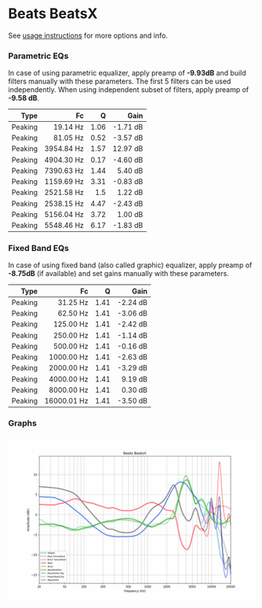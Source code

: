 # Beats BeatsX
See [usage instructions](https://github.com/jaakkopasanen/AutoEq#usage) for more options and info.

### Parametric EQs
In case of using parametric equalizer, apply preamp of **-9.93dB** and build filters manually
with these parameters. The first 5 filters can be used independently.
When using independent subset of filters, apply preamp of **-9.58 dB**.

| Type    | Fc         |    Q | Gain     |
|--------:|-----------:|-----:|---------:|
| Peaking | 19.14 Hz   | 1.06 | -1.71 dB |
| Peaking | 81.05 Hz   | 0.52 | -3.57 dB |
| Peaking | 3954.84 Hz | 1.57 | 12.97 dB |
| Peaking | 4904.30 Hz | 0.17 | -4.60 dB |
| Peaking | 7390.63 Hz | 1.44 | 5.40 dB  |
| Peaking | 1159.69 Hz | 3.31 | -0.83 dB |
| Peaking | 2521.58 Hz | 1.5  | 1.22 dB  |
| Peaking | 2538.15 Hz | 4.47 | -2.43 dB |
| Peaking | 5156.04 Hz | 3.72 | 1.00 dB  |
| Peaking | 5548.46 Hz | 6.17 | -1.83 dB |

### Fixed Band EQs
In case of using fixed band (also called graphic) equalizer, apply preamp of **-8.75dB**
(if available) and set gains manually with these parameters.

| Type    | Fc          |    Q | Gain     |
|--------:|------------:|-----:|---------:|
| Peaking | 31.25 Hz    | 1.41 | -2.24 dB |
| Peaking | 62.50 Hz    | 1.41 | -3.06 dB |
| Peaking | 125.00 Hz   | 1.41 | -2.42 dB |
| Peaking | 250.00 Hz   | 1.41 | -1.14 dB |
| Peaking | 500.00 Hz   | 1.41 | -0.16 dB |
| Peaking | 1000.00 Hz  | 1.41 | -2.63 dB |
| Peaking | 2000.00 Hz  | 1.41 | -3.29 dB |
| Peaking | 4000.00 Hz  | 1.41 | 9.19 dB  |
| Peaking | 8000.00 Hz  | 1.41 | 0.30 dB  |
| Peaking | 16000.01 Hz | 1.41 | -3.50 dB |

### Graphs
![](./Beats%20BeatsX.png)